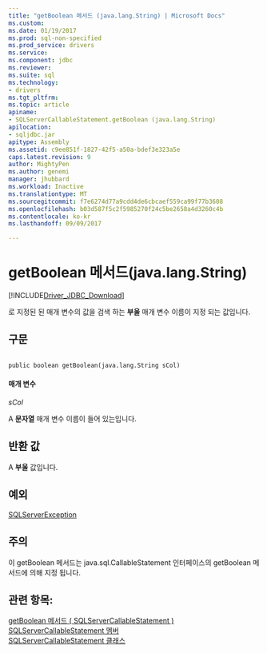 ```yaml
---
title: "getBoolean 메서드 (java.lang.String) | Microsoft Docs"
ms.custom: 
ms.date: 01/19/2017
ms.prod: sql-non-specified
ms.prod_service: drivers
ms.service: 
ms.component: jdbc
ms.reviewer: 
ms.suite: sql
ms.technology:
- drivers
ms.tgt_pltfrm: 
ms.topic: article
apiname:
- SQLServerCallableStatement.getBoolean (java.lang.String)
apilocation:
- sqljdbc.jar
apitype: Assembly
ms.assetid: c9ee851f-1827-42f5-a50a-bdef3e323a5e
caps.latest.revision: 9
author: MightyPen
ms.author: genemi
manager: jhubbard
ms.workload: Inactive
ms.translationtype: MT
ms.sourcegitcommit: f7e6274d77a9cdd4de6cbcaef559ca99f77b3608
ms.openlocfilehash: b03d587f5c2f5985270f24c5be2658a4d3260c4b
ms.contentlocale: ko-kr
ms.lasthandoff: 09/09/2017

---
```

# <a name="getboolean-method-javalangstring"></a>getBoolean 메서드(java.lang.String)
[!INCLUDE[Driver_JDBC_Download](../../../includes/driver_jdbc_download.md)]

  로 지정된 된 매개 변수의 값을 검색 하는 **부울** 매개 변수 이름이 지정 되는 값입니다.  
  
## <a name="syntax"></a>구문  
  
```  
  
public boolean getBoolean(java.lang.String sCol)  
```  
  
#### <a name="parameters"></a>매개 변수  
 *sCol*  
  
 A **문자열** 매개 변수 이름이 들어 있는입니다.  
  
## <a name="return-value"></a>반환 값  
 A **부울** 값입니다.  
  
## <a name="exceptions"></a>예외  
 [SQLServerException](../../../connect/jdbc/reference/sqlserverexception-class.md)  
  
## <a name="remarks"></a>주의  
 이 getBoolean 메서드는 java.sql.CallableStatement 인터페이스의 getBoolean 메서드에 의해 지정 됩니다.  
  
## <a name="see-also"></a>관련 항목:  
 [getBoolean 메서드 &#40; SQLServerCallableStatement &#41;](../../../connect/jdbc/reference/getboolean-method-sqlservercallablestatement.md)   
 [SQLServerCallableStatement 멤버](../../../connect/jdbc/reference/sqlservercallablestatement-members.md)   
 [SQLServerCallableStatement 클래스](../../../connect/jdbc/reference/sqlservercallablestatement-class.md)  
  
  

